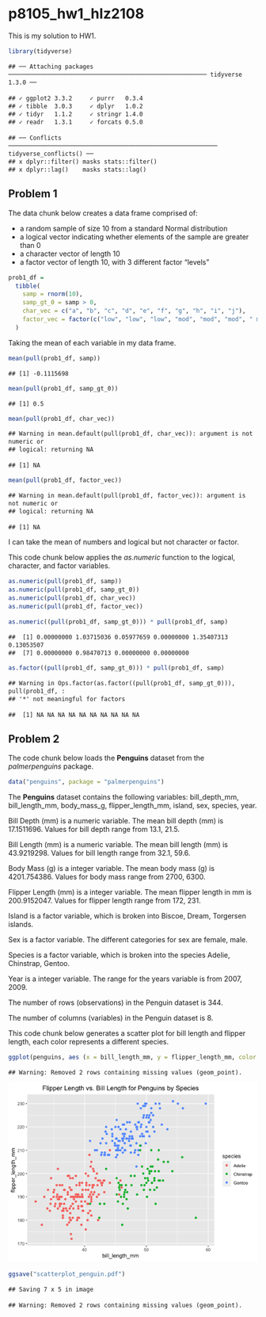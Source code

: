 p8105\_hw1\_hlz2108
================

This is my solution to HW1.

``` r
library(tidyverse)
```

    ## ── Attaching packages ──────────────────────────────────────────────────────── tidyverse 1.3.0 ──

    ## ✓ ggplot2 3.3.2     ✓ purrr   0.3.4
    ## ✓ tibble  3.0.3     ✓ dplyr   1.0.2
    ## ✓ tidyr   1.1.2     ✓ stringr 1.4.0
    ## ✓ readr   1.3.1     ✓ forcats 0.5.0

    ## ── Conflicts ─────────────────────────────────────────────────────────── tidyverse_conflicts() ──
    ## x dplyr::filter() masks stats::filter()
    ## x dplyr::lag()    masks stats::lag()

## Problem 1

The data chunk below creates a data frame comprised of:

  - a random sample of size 10 from a standard Normal distribution
  - a logical vector indicating whether elements of the sample are
    greater than 0
  - a character vector of length 10
  - a factor vector of length 10, with 3 different factor “levels”

<!-- end list -->

``` r
prob1_df =
  tibble(
    samp = rnorm(10),
    samp_gt_0 = samp > 0,
    char_vec = c("a", "b", "c", "d", "e", "f", "g", "h", "i", "j"),
    factor_vec = factor(c("low", "low", "low", "mod", "mod", "mod", " mod", "high", "high", "high"))
  )
```

Taking the mean of each variable in my data frame.

``` r
mean(pull(prob1_df, samp))
```

    ## [1] -0.1115698

``` r
mean(pull(prob1_df, samp_gt_0))
```

    ## [1] 0.5

``` r
mean(pull(prob1_df, char_vec))
```

    ## Warning in mean.default(pull(prob1_df, char_vec)): argument is not numeric or
    ## logical: returning NA

    ## [1] NA

``` r
mean(pull(prob1_df, factor_vec))
```

    ## Warning in mean.default(pull(prob1_df, factor_vec)): argument is not numeric or
    ## logical: returning NA

    ## [1] NA

I can take the mean of numbers and logical but not character or factor.

This code chunk below applies the *as.numeric* function to the logical,
character, and factor variables.

``` r
as.numeric(pull(prob1_df, samp))
as.numeric(pull(prob1_df, samp_gt_0))
as.numeric(pull(prob1_df, char_vec))
as.numeric(pull(prob1_df, factor_vec))
```

``` r
as.numeric((pull(prob1_df, samp_gt_0))) * pull(prob1_df, samp)
```

    ##  [1] 0.00000000 1.03715036 0.05977659 0.00000000 1.35407313 0.13053507
    ##  [7] 0.00000000 0.98470713 0.00000000 0.00000000

``` r
as.factor((pull(prob1_df, samp_gt_0))) * pull(prob1_df, samp)
```

    ## Warning in Ops.factor(as.factor((pull(prob1_df, samp_gt_0))), pull(prob1_df, :
    ## '*' not meaningful for factors

    ##  [1] NA NA NA NA NA NA NA NA NA NA

## Problem 2

The code chunk below loads the **Penguins** dataset from the
*palmerpenguins* package.

``` r
data("penguins", package = "palmerpenguins")
```

The **Penguins** dataset contains the following variables:
bill\_depth\_mm, bill\_length\_mm, body\_mass\_g, flipper\_length\_mm,
island, sex, species, year.

Bill Depth (mm) is a numeric variable. The mean bill depth (mm) is
17.1511696. Values for bill depth range from 13.1, 21.5.

Bill Length (mm) is a numeric variable. The mean bill length (mm) is
43.9219298. Values for bill length range from 32.1, 59.6.

Body Mass (g) is a integer variable. The mean body mass (g) is
4201.754386. Values for body mass range from 2700, 6300.

Flipper Length (mm) is a integer variable. The mean flipper length in mm
is 200.9152047. Values for flipper length range from 172, 231.

Island is a factor variable, which is broken into Biscoe, Dream,
Torgersen islands.

Sex is a factor variable. The different categories for sex are female,
male.

Species is a factor variable, which is broken into the species Adelie,
Chinstrap, Gentoo.

Year is a integer variable. The range for the years variable is from
2007, 2009.

The number of rows (observations) in the Penguin dataset is 344.

The number of columns (variables) in the Penguin dataset is 8.

This code chunk below generates a scatter plot for bill length and
flipper length, each color represents a different species.

``` r
ggplot(penguins, aes (x = bill_length_mm, y = flipper_length_mm, color = species)) + geom_point() + ggtitle("Flipper Length vs. Bill Length for Penguins by Species") + theme(plot.title = element_text(hjust = 0.5))
```

    ## Warning: Removed 2 rows containing missing values (geom_point).

![](p8105_hw1_hlz2108_files/figure-gfm/scatterplot_penguin-1.png)<!-- -->

``` r
ggsave("scatterplot_penguin.pdf")
```

    ## Saving 7 x 5 in image

    ## Warning: Removed 2 rows containing missing values (geom_point).
